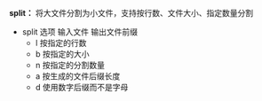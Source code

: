 **split：** 将大文件分割为小文件，支持按行数、文件大小、指定数量分割
- split 选项 输入文件 输出文件前缀
  - l 按指定的行数
  - b 按指定的大小
  - n 按指定的分割数量
  - a 按生成的文件后缀长度
  - d 使用数字后缀而不是字母